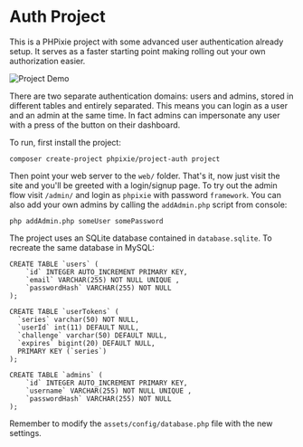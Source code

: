 # Auth Project

This is a PHPixie project with some advanced user authentication already setup.
It serves as a faster starting point making rolling out your own authorization easier.

![Project Demo](http://i.imgur.com/WznceCf.gif)

There are two separate authentication domains: users and admins, stored in different
tables and entirely separated. This means you can login as a user and an admin at the same time.
In fact admins can impersonate any user with a press of the button on their dashboard.

To run, first install the project:

```
composer create-project phpixie/project-auth project
```

Then point your web server to the `web/` folder. That's it, now just visit the site and you'll
be greeted with a login/signup page. To try out the admin flow visit `/admin/` and login as `phpixie`
with password `framework`. You can also add your own admins by calling the `addAdmin.php` script
from console:

```
php addAdmin.php someUser somePassword
```


The project uses an SQLite database contained in `database.sqlite`. To recreate the same database in MySQL:

```
CREATE TABLE `users` (
    `id` INTEGER AUTO_INCREMENT PRIMARY KEY,
    `email` VARCHAR(255) NOT NULL UNIQUE ,
    `passwordHash` VARCHAR(255) NOT NULL
);

CREATE TABLE `userTokens` (
  `series` varchar(50) NOT NULL,
  `userId` int(11) DEFAULT NULL,
  `challenge` varchar(50) DEFAULT NULL,
  `expires` bigint(20) DEFAULT NULL,
  PRIMARY KEY (`series`)
);

CREATE TABLE `admins` (
    `id` INTEGER AUTO_INCREMENT PRIMARY KEY,
    `username` VARCHAR(255) NOT NULL UNIQUE ,
    `passwordHash` VARCHAR(255) NOT NULL
);
```

Remember to modify the `assets/config/database.php` file with the new settings.

